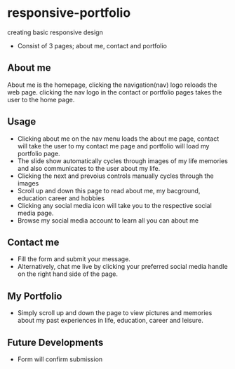 # responsive-portfolio
creating basic responsive design
* Consist of 3 pages; about me, contact and portfolio

## About me 

About me is the homepage, clicking the navigation(nav) logo reloads the web page. clicking the nav logo in the contact or portfolio pages takes the user to the home page.

## Usage
* Clicking about me on the nav menu loads the about me page, contact will take the user to my contact me page and portfolio will load my portfolio page.
* The slide show automatically cycles through images of my life memories and also communicates to the user about my life.
* Clicking the next and prevoius controls manually cycles through the images
* Scroll up and down this page to read about me, my bacground, education career and hobbies
* Clicking any social media icon will take you to the respective social media page.
* Browse my social media account to learn all you can about me

## Contact me
* Fill the form and submit your message.
* Alternatively, chat me live by clicking your preferred social media handle on the right hand side of the page.

## My Portfolio
* Simply scroll up and down the page to view pictures and memories about my past experiences in life, education, career and leisure.


## Future Developments
* Form will confirm submission
